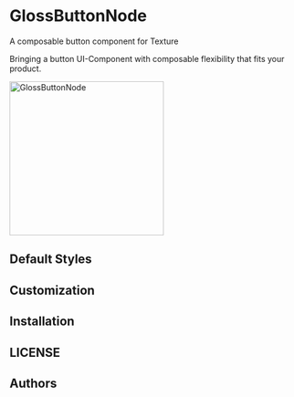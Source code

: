 # GlossButtonNode

A composable button component for Texture

Bringing a button UI-Component with composable flexibility that fits your product.

<img width="270" alt="GlossButtonNode" src="https://user-images.githubusercontent.com/1888355/80301149-53b34080-87dd-11ea-9412-525b6f00cf39.png">

## Default Styles

## Customization

## Installation

## LICENSE

## Authors
